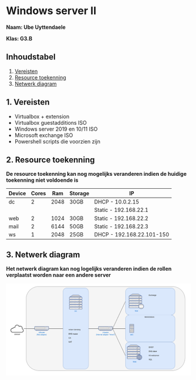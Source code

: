 # Windows server II
 **Naam: Ube Uyttendaele**

 **Klas: G3.B**

## Inhoudstabel
  1. [Vereisten](#1-vereisten)
  2. [Resource toekenning](#2-resource-toekenning)
  3. [Netwerk diagram](#3-netwerk-diagram)

## 1. Vereisten
* Virtualbox + extension
* Virtualbox guestadditions ISO
* Windows server 2019 en 10/11 ISO
* Microsoft exchange ISO
* Powershell scripts die voorzien zijn

## 2. Resource toekenning

__De resource toekenning kan nog mogelijks veranderen indien de huidige toekenning niet voldoende is__


| Device    |   Cores   |  Ram  	|  Storage  	| IP                        |
|-----------|-----------|-----------|---------------|---------------------------|
|   dc 	    |   2       |   2048	|  30GB	        | DHCP - 10.0.2.15          |
|    	    |           |          	|   	        | Static - 192.168.22.1     |
|   web 	|   2	    |   1024	|  30GB	        | Static - 192.168.22.2  	|
|   mail    | 	2       |   6144 	|  50GB         | Static - 192.168.22.3  	|
|   ws 	    |   1	    |   2048	|  25GB 	    | DHCP - 192.168.22.101-150 |

## 3. Netwerk diagram

__Het netwerk diagram kan nog logelijks veranderen indien de rollen verplaatst worden naar een andere server__

![Netwerk diagram](./screenschotsDocumentatie/netwerkdiagram.png)
